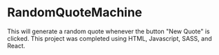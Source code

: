 # RandomQuoteMachine
 This will generate a random quote whenever the button "New Quote" is clicked. 
This project was completed using HTML, Javascript, SASS, and React.
